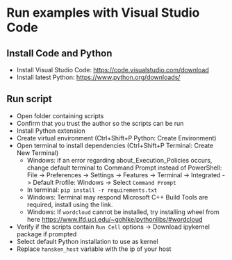 # Run examples with Visual Studio Code
## Install Code and Python
* Install Visual Studio Code: https://code.visualstudio.com/download
* Install latest Python: https://www.python.org/downloads/
## Run script
* Open folder containing scripts
* Confirm that you trust the author so the scripts can be run
* Install Python extension 
* Create virtual environment (Ctrl+Shift+P Python: Create Environment)
* Open terminal to install dependencies (Ctrl+Shift+P Terminal: Create New Terminal)
    * Windows: if an error regarding about_Execution_Policies occurs, change default terminal to Command Prompt instead of PowerShell: File -> Preferences -> Settings -> Features -> Terminal -> Integrated -> Default Profile: Windows -> Select `Command Prompt`
    * In terminal: `pip install -r requirements.txt`
    * Windows: Terminal may respond Microsoft C++ Build Tools are required, install using the link. 
    * Windows: If `wordcloud` cannot be installed, try installing wheel from here https://www.lfd.uci.edu/~gohlke/pythonlibs/#wordcloud
* Verify if the scripts contain `Run Cell` options -> Download ipykernel package if prompted
* Select default Python installation to use as kernel
* Replace `hansken_host` variable with the ip of your host 
